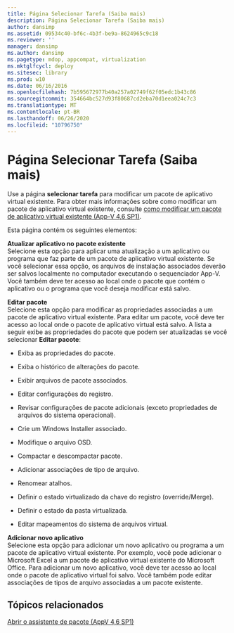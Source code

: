 ```yaml
---
title: Página Selecionar Tarefa (Saiba mais)
description: Página Selecionar Tarefa (Saiba mais)
author: dansimp
ms.assetid: 09534c40-bf6c-4b3f-be9a-8624965c9c18
ms.reviewer: ''
manager: dansimp
ms.author: dansimp
ms.pagetype: mdop, appcompat, virtualization
ms.mktglfcycl: deploy
ms.sitesec: library
ms.prod: w10
ms.date: 06/16/2016
ms.openlocfilehash: 7b595672977b40a257a02749f62f05edc1b43c86
ms.sourcegitcommit: 354664bc527d93f80687cd2eba70d1eea024c7c3
ms.translationtype: MT
ms.contentlocale: pt-BR
ms.lasthandoff: 06/26/2020
ms.locfileid: "10796750"
---
```

# Página Selecionar Tarefa (Saiba mais)


Use a página **selecionar tarefa** para modificar um pacote de aplicativo virtual existente. Para obter mais informações sobre como modificar um pacote de aplicativo virtual existente, consulte [como modificar um pacote de aplicativo virtual existente (App-V 4,6 SP1)](how-to-modify-an-existing-virtual-application-package--app-v-46-sp1-.md).

Esta página contém os seguintes elementos:

<a href="" id="update-application-in-existing-package"></a>**Atualizar aplicativo no pacote existente**  
Selecione esta opção para aplicar uma atualização a um aplicativo ou programa que faz parte de um pacote de aplicativo virtual existente. Se você selecionar essa opção, os arquivos de instalação associados deverão ser salvos localmente no computador executando o sequenciador App-V. Você também deve ter acesso ao local onde o pacote que contém o aplicativo ou o programa que você deseja modificar está salvo.

<a href="" id="edit-package"></a>**Editar pacote**  
Selecione esta opção para modificar as propriedades associadas a um pacote de aplicativo virtual existente. Para editar um pacote, você deve ter acesso ao local onde o pacote de aplicativo virtual está salvo. A lista a seguir exibe as propriedades do pacote que podem ser atualizadas se você selecionar **Editar pacote**:

-   Exiba as propriedades do pacote.

-   Exiba o histórico de alterações do pacote.

-   Exibir arquivos de pacote associados.

-   Editar configurações do registro.

-   Revisar configurações de pacote adicionais (exceto propriedades de arquivos do sistema operacional).

-   Crie um Windows Installer associado.

-   Modifique o arquivo OSD.

-   Compactar e descompactar pacote.

-   Adicionar associações de tipo de arquivo.

-   Renomear atalhos.

-   Definir o estado virtualizado da chave do registro (override/Merge).

-   Definir o estado da pasta virtualizada.

-   Editar mapeamentos do sistema de arquivos virtual.

<a href="" id="add-new-application"></a>**Adicionar novo aplicativo**  
Selecione esta opção para adicionar um novo aplicativo ou programa a um pacote de aplicativo virtual existente. Por exemplo, você pode adicionar o Microsoft Excel a um pacote de aplicativo virtual existente do Microsoft Office. Para adicionar um novo aplicativo, você deve ter acesso ao local onde o pacote de aplicativo virtual foi salvo. Você também pode editar associações de tipos de arquivo associadas a um pacote existente.

## Tópicos relacionados


[Abrir o assistente de pacote (AppV 4,6 SP1)](open-package-wizard---appv-46-sp1-.md)

 

 





